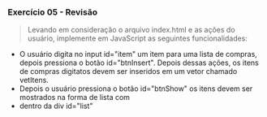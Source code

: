 ### Exercício 05 - Revisão
> Levando em consideração o arquivo index.html e as ações do usuário, implemente em JavaScript as seguintes funcionalidades:
- O usuário digita no input id="item" um item para uma lista de compras, depois pressiona o botão id="btnInsert". Depois dessas ações, os itens de compras digitatos devem ser inseridos em um vetor chamado vetItens.
- Depois o usuário pressiona o botão id="btnShow" os itens devem ser mostrados na forma de lista com <li> dentro da div id="list" 